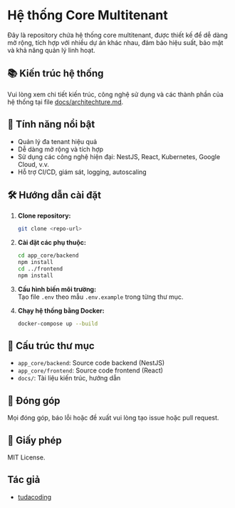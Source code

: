 # Hệ thống Core Multitenant

Đây là repository chứa hệ thống core multitenant, được thiết kế để dễ dàng mở rộng, tích hợp với nhiều dự án khác nhau, đảm bảo hiệu suất, bảo mật và khả năng quản lý linh hoạt.

## 📚 Kiến trúc hệ thống

Vui lòng xem chi tiết kiến trúc, công nghệ sử dụng và các thành phần của hệ thống tại file [docs/architechture.md](docs/architechture.md).

## 🚀 Tính năng nổi bật

- Quản lý đa tenant hiệu quả
- Dễ dàng mở rộng và tích hợp
- Sử dụng các công nghệ hiện đại: NestJS, React, Kubernetes, Google Cloud, v.v.
- Hỗ trợ CI/CD, giám sát, logging, autoscaling

## 🛠️ Hướng dẫn cài đặt

1. **Clone repository:**
   ```bash
   git clone <repo-url>
   ```

2. **Cài đặt các phụ thuộc:**
   ```bash
   cd app_core/backend
   npm install
   cd ../frontend
   npm install
   ```

3. **Cấu hình biến môi trường:**  
   Tạo file `.env` theo mẫu `.env.example` trong từng thư mục.

4. **Chạy hệ thống bằng Docker:**
   ```bash
   docker-compose up --build
   ```

## 📂 Cấu trúc thư mục

- `app_core/backend`: Source code backend (NestJS)
- `app_core/frontend`: Source code frontend (React)
- `docs/`: Tài liệu kiến trúc, hướng dẫn

## 📝 Đóng góp

Mọi đóng góp, báo lỗi hoặc đề xuất vui lòng tạo issue hoặc pull request.

## 📄 Giấy phép

MIT License.

## Tác giả

- [tudacoding](https://github.com/tudacoding)
